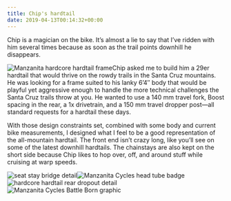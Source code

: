 ```yaml
---
title: Chip's hardtail
date: 2019-04-13T00:14:32+00:00
---
```

Chip is a magician on the bike. It’s almost a lie to say that I’ve ridden with him several times because as soon as the trail points downhill he disappears.

![Manzanita hardcore hardtail frame](../../uploads/Chip-overall.jpeg)Chip asked me to build him a 29er hardtail that would thrive on the rowdy trails in the Santa Cruz mountains. He was looking for a frame suited to his lanky 6’4″ body that would be playful yet aggressive enough to handle the more technical challenges the Santa Cruz trails throw at you. He wanted to use a 140 mm travel fork, Boost spacing in the rear, a 1x drivetrain, and a 150 mm travel dropper post—all standard requests for a hardtail these days.

With those design constraints set, combined with some body and current bike measurements, I designed what I feel to be a good representation of the all-mountain hardtail. The front end isn’t crazy long, like you’ll see on some of the latest downhill hardtails. The chainstays are also kept on the short side because Chip likes to hop over, off, and around stuff while cruising at warp speeds.

![seat stay bridge detail](../../uploads/Chip-seat-stay-bridge.jpeg)![Manzanita Cycles head tube badge](../../uploads/Chip-head-tube.jpeg)![hardcore hardtail rear dropout detail](../../uploads/Chip-dropouts.jpeg)![Manzanita Cycles Battle Born graphic](../../uploads/Chip-batlle-born.jpeg)
